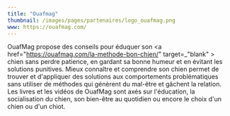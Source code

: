 ```yaml
---
title: "Ouafmag"
thumbnail: /images/pages/partenaires/logo_ouafmag.png
www: https://ouafmag.com/
---
```


OuafMag propose des conseils pour éduquer son <a href="https://ouafmag.com/la-methode-bon-chien/" target=_"blank" > chien </a> sans perdre patience, en gardant sa bonne humeur et en évitant les solutions punitives. Mieux connaître et comprendre son chien permet de trouver et d'appliquer des solutions aux comportements problématiques sans utiliser de méthodes qui génèrent du mal-être et gâchent la relation.
Les livres et les vidéos de OuafMag sont axés sur l'éducation, la socialisation du chien, son bien-être au quotidien ou encore le choix d'un chien ou d'un chiot.